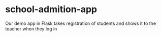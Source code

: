 # school-admition-app
Our demo app in Flask takes registration of students and shows it to the teacher when they log in
